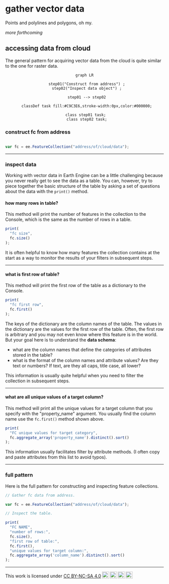 # __gather vector data__  

Points and polylines and polygons, oh my.  

_more forthcoming_  

## __accessing data from cloud__ 

The general pattern for acquiring vector data from the cloud is quite similar to the one for raster data.   

<center>

``` mermaid
graph LR

  step01("Construct from address") ;
  step02("Inspect data object") ;

  step01 --> step02

  classDef task fill:#C9C3E6,stroke-width:0px,color:#000000;
  
  class step01 task; 
  class step02 task;

```

</center>


### __construct fc from address__    

```js

var fc = ee.FeatureCollection("address/of/cloud/data");

```

---  

### __inspect data__  

Working with vector data in Earth Engine can be a little challenging because you never really get to see the data as a table. You can, however, try to piece together the basic structure of the table by asking a set of questions about the data with the ```print()``` method.   

#### how many rows in table?  

This method will print the number of features in the collection to the Console, which is the same as the number of rows in a table. 

```js  
print(
  "fc size",
  fc.size()
);
```

It is often helpful to know how many features the collection contains at the start as a way to monitor the results of your filters in subsequent steps.  

---  

#### what is first row of table?

This method will print the first row of the table as a dictionary to the Console.  

```js
print(
  "fc first row",
  fc.first()
);
```

The keys of the dictionary are the column names of the table. The values in the dictionary are the values for the first row of the table. Often, the first row is arbitrary and you may not even know where this feature is in the world. But your goal here is to understand the __data schema__:  

* what are the column names that define the categories of attributes stored in the table?  
* what is the format of the column names and attribute values? Are they text or numbers? If text, are they all caps, title case, all lower?  

This information is usually quite helpful when you need to filter the collection in subsequent steps.  

---  

#### what are all unique values of a target column?

This method will print all the unique values for a target column that you specify with the "property_name" argument. You usually find the column name use the ```fc.first()``` method shown above.  

```js  
print(
  "FC unique values for target category",
  fc.aggregate_array('property_name').distinct().sort()
);
```

This information usually facilitates filter by attribute methods. (I often copy and paste attributes from this list to avoid typos).     

---  

### __full pattern__ 

Here is the full pattern for constructing and inspecting feature collections.  

```js
// Gather fc data from address.

var fc = ee.FeatureCollection("address/of/cloud/data");

// Inspect the table.  

print(
  "FC NAME",
  "number of rows:",
  fc.size(),
  "first row of table:",
  fc.first(),
  "unique values for target column:",
  fc.aggregate_array('column_name').distinct().sort()
);

```

---  

<p xmlns:cc="http://creativecommons.org/ns#" >This work is licensed under <a href="https://creativecommons.org/licenses/by-nc-sa/4.0/?ref=chooser-v1" target="_blank" rel="license noopener noreferrer" style="display:inline-block;">CC BY-NC-SA 4.0<img style="height:22px!important;margin-left:3px;vertical-align:text-bottom;" src="https://mirrors.creativecommons.org/presskit/icons/cc.svg?ref=chooser-v1" alt=""><img style="height:22px!important;margin-left:3px;vertical-align:text-bottom;" src="https://mirrors.creativecommons.org/presskit/icons/by.svg?ref=chooser-v1" alt=""><img style="height:22px!important;margin-left:3px;vertical-align:text-bottom;" src="https://mirrors.creativecommons.org/presskit/icons/nc.svg?ref=chooser-v1" alt=""><img style="height:22px!important;margin-left:3px;vertical-align:text-bottom;" src="https://mirrors.creativecommons.org/presskit/icons/sa.svg?ref=chooser-v1" alt=""></a></p>